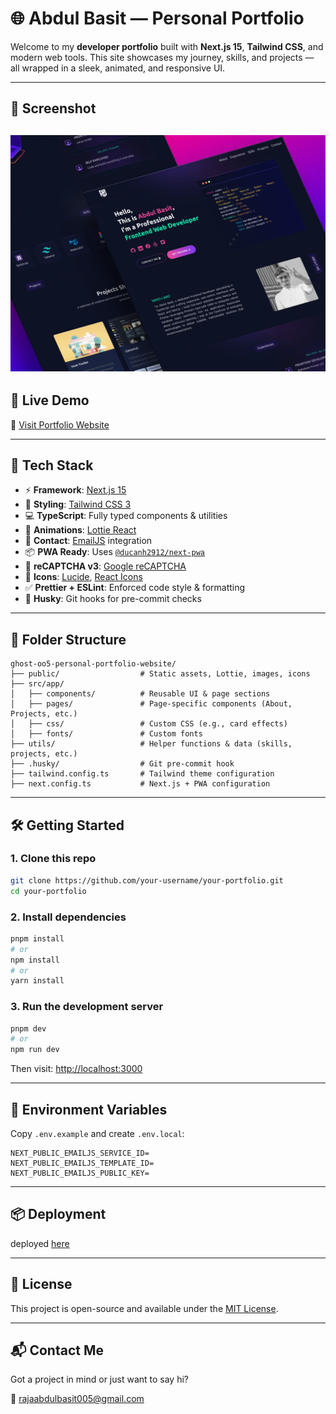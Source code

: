 
# 🌐 Abdul Basit — Personal Portfolio

Welcome to my **developer portfolio** built with **Next.js 15**, **Tailwind CSS**, and modern web tools. This site showcases my journey, skills, and projects — all wrapped in a sleek, animated, and responsive UI.

---
## 📸 Screenshot

![Homepage of Abdul Basit’s Portfolio](public/Website-overview.png)
---
## 🚀 Live Demo

🔗 [Visit Portfolio Website](https://abdul-basit-portfolio-website.vercel.app/)

---

## 🧠 Tech Stack

- ⚡ **Framework**: [Next.js 15](https://nextjs.org/)
- 🎨 **Styling**: [Tailwind CSS 3](https://tailwindcss.com/)
- 💻 **TypeScript**: Fully typed components & utilities
- 🧩 **Animations**: [Lottie React](https://www.npmjs.com/package/lottie-react)
- 📧 **Contact**: [EmailJS](https://www.emailjs.com/) integration
- 📦 **PWA Ready**: Uses [`@ducanh2912/next-pwa`](https://www.npmjs.com/package/@ducanh2912/next-pwa)
- 🔐 **reCAPTCHA v3**: [Google reCAPTCHA](https://www.npmjs.com/package/react-google-recaptcha)
- 🧠 **Icons**: [Lucide](https://lucide.dev/), [React Icons](https://react-icons.github.io/)
- ✅ **Prettier + ESLint**: Enforced code style & formatting
- 🧪 **Husky**: Git hooks for pre-commit checks

---

## 📁 Folder Structure

```
ghost-oo5-personal-portfolio-website/
├── public/                  # Static assets, Lottie, images, icons
├── src/app/
│   ├── components/          # Reusable UI & page sections
│   ├── pages/               # Page-specific components (About, Projects, etc.)
│   ├── css/                 # Custom CSS (e.g., card effects)
│   ├── fonts/               # Custom fonts
├── utils/                   # Helper functions & data (skills, projects, etc.)
├── .husky/                  # Git pre-commit hook
├── tailwind.config.ts       # Tailwind theme configuration
├── next.config.ts           # Next.js + PWA configuration
```

---

## 🛠️ Getting Started

### 1. Clone this repo

```bash
git clone https://github.com/your-username/your-portfolio.git
cd your-portfolio
```

### 2. Install dependencies

```bash
pnpm install
# or
npm install
# or
yarn install
```

### 3. Run the development server

```bash
pnpm dev
# or
npm run dev
```

Then visit: [http://localhost:3000](http://localhost:3000)

---

## 🧪 Environment Variables

Copy `.env.example` and create `.env.local`:

```env
NEXT_PUBLIC_EMAILJS_SERVICE_ID=
NEXT_PUBLIC_EMAILJS_TEMPLATE_ID=
NEXT_PUBLIC_EMAILJS_PUBLIC_KEY=
```

---

## 📦 Deployment

deployed  [here](https://abdul-basit-portfolio-website.vercel.app/)

---

## 📄 License

This project is open-source and available under the [MIT License](LICENSE).

---

## 📬 Contact Me

Got a project in mind or just want to say hi?

📧 [rajaabdulbasit005@gmail.com](mailto:rajaabdulbasit005@gmail.com)  

```
